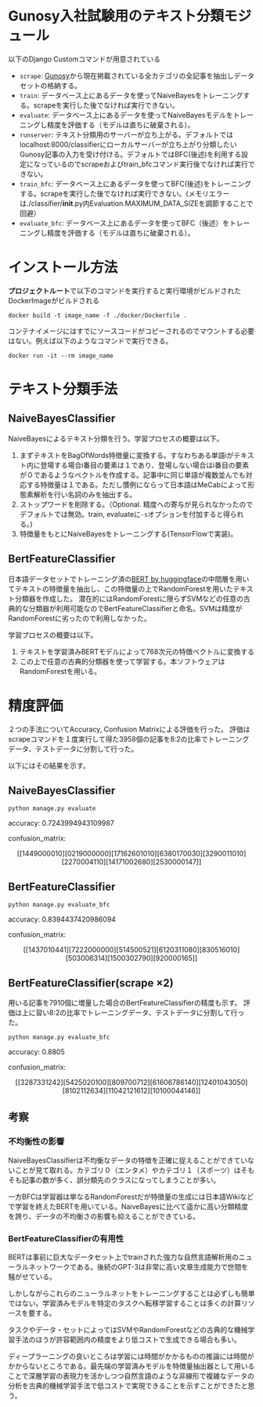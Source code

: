 # Gunosy入社試験用のテキスト分類モジュール

以下のDjango Customコマンドが用意されている
- `scrape`: [Gunosy](https://gunosy.com/)から現在掲載されている全カテゴリの全記事を抽出しデータセットの格納する。
- `train`: データベース上にあるデータを使ってNaiveBayesをトレーニングする。scrapeを実行した後でなければ実行できない。
- `evaluate`: データベース上にあるデータを使ってNaiveBayesモデルをトレーニングし精度を評価する（モデルは直ちに破棄される）。
- `runserver`: テキスト分類用のサーバーが立ち上がる。デフォルトではlocalhost:8000/classifierにローカルサーバーが立ち上がり分類したいGunosy記事の入力を受け付ける。デフォルトではBFC(後述)を利用する設定になっているのでscrapeおよびtrain_bfcコマンド実行後でなければ実行できない。
- `train_bfc`: データベース上にあるデータを使ってBFC(後述)をトレーニングする。scrapeを実行した後でなければ実行できない。(メモリエラーは./classifier/__init__.py内Evaluation.MAXIMUM_DATA_SIZEを調節することで回避）
- `evaluate_bfc`: データベース上にあるデータを使ってBFC（後述）をトレーニングし精度を評価する（モデルは直ちに破棄される）。


# インストール方法

**プロジェクトルート**で以下のコマンドを実行すると実行環境がビルドされたDockerImageがビルドされる

```docker build -t image_name -f ./docker/Dockerfile .```

コンテナイメージにはすでにソースコードがコピーされるのでマウントする必要はない。例えば以下のようなコマンドで実行できる。

```docker run -it --rm image_name```

# テキスト分類手法
## NaiveBayesClassifier
NaiveBayesによるテキスト分類を行う。学習プロセスの概要は以下。
1. まずテキストをBagOfWords特徴量に変換する。すなわちある単語iがテキスト内に登場する場合i番目の要素は１であり、登場しない場合はi番目の要素が０であるようなベクトルを作成する。記事中に同じ単語が複数並んでも対応する特徴量は１である。ただし慣例にならって日本語はMeCabによって形態素解析を行い名詞のみを抽出する。
2. ストップワードを削除する。（Optional. 精度への寄与が見られなかったのでデフォルトでは無効。train, evaluateに`-s`オプションを付加すると得られる。)
3. 特徴量をもとにNaiveBayesをトレーニングする(TensorFlowで実装)。

## BertFeatureClassifier
日本語データセットでトレーニング済の[BERT by huggingface](https://huggingface.co/transformers/pretrained_models.html)の中間層を用いてテキストの特徴量を抽出し、この特徴量の上でRandomForestを用いたテキスト分類器を作成した。
潜在的にはRandomForestに限らずSVMなどの任意の古典的な分類器が利用可能なのでBertFeatureClassifierと命名。SVMは精度がRandomForestに劣ったので利用しなかった。

学習プロセスの概要は以下。
1. テキストを学習済みBERTモデルによって768次元の特徴ベクトルに変換する
2. この上で任意の古典的分類器を使って学習する。本ソフトウェアはRandomForestを用いる。


# 精度評価
２つの手法についてAccuracy, Confusion Matrixによる評価を行った。
評価はscrapeコマンドを１度実行して得た3958個の記事を8:2の比率でトレーニングデータ、テストデータに分割して行った。

以下にはその結果を示す。


## NaiveBayesClassifier
```python manage.py evaluate```

accuracy: 0.7243994943109987

confusion_matrix: 

```math
[[144   9   0   0   0   0   1   0]
 [  0 219   0   0   0   0   0   0]
 [ 17  16  26   0   1   0   1   0]
 [  6  38   0  17   0   0   3   0]
 [  3  29   0   0  11   0   1   0]
 [ 22   7   0   0   0  41   1   0]
 [ 14  17   1   0   0   2  68   0]
 [ 25   3   0   0   0   0   1  47]]
```

## BertFeatureClassifier
```python manage.py evaluate_bfc```

accuracy: 0.8394437420986094

confusion_matrix: 

```math
[[143   7   0   1   0   4   4   1]
 [  7 222   0   0   0   0   0   0]
 [  5   1  45   0   0   5   2   1]
 [  6  12   0  31   1   0   8   0]
 [  8   3   0   5  16   0   1   0]
 [  5   0   3   0   0  63   1   4]
 [ 15   0   0   3   0   2  79   0]
 [  9   2   0   0   0   0   1  65]]
```

## BertFeatureClassifier(scrape ×2)
用いる記事を7910個に増量した場合のBertFeatureClassifierの精度も示す。
評価は上に習い8:2の比率でトレーニングデータ、テストデータに分割して行った。

```python manage.py evaluate_bfc```

accuracy: 0.8805

confusion_matrix: 

```math
[[328   7   3   3   1   2   4   2]
 [  5 425   0   2   0   1   0   0]
 [  8   0  97   0   0   7   1   2]
 [  6  16   0  67   8   6  14   0]
 [ 12   4   0  10  43   0   5   0]
 [  8   1   0   2   1 126   3   4]
 [ 11   0   4   2   1   2 161   2]
 [ 10   1   0   0   0   4   4 146]]
 ```

 ## 考察

### 不均衡性の影響
NaiveBayesClassifierは不均衡なデータの特徴を正確に捉えることができていないことが見て取れる。カテゴリ０（エンタメ）やカテゴリ１（スポーツ）はそもそも記事の数が多く、誤分類先のクラスになってしまうことが多い。

一方BFCは学習器は単なるRandomForestだが特徴量の生成には日本語Wikiなどで学習を終えたBERTを用いている。NaiveBayesに比べて遥かに高い分類精度を誇り、データの不均衡さの影響も抑えることができている。

### BertFeatureClassifierの有用性
BERTは事前に巨大なデータセット上でtrainされた強力な自然言語解析用のニューラルネットワークである。後続のGPT-3は非常に高い文章生成能力で世間を騒がせている。

しかしながらこれらのニューラルネットをトレーニングすることは必ずしも簡単ではない。学習済みモデルを特定のタスクへ転移学習することは多くの計算リソースを要する。

タスクやデータ・セットによってはSVMやRandomForestなどの古典的な機械学習手法のほうが許容範囲内の精度をより低コストで生成できる場合も多い。

ディープラーニングの良いところは学習には時間がかかるものの推論には時間がかからないところである。最先端の学習済みモデルを特徴量抽出器として用いることで深層学習の表現力を活かしつつ自然言語のような非線形で複雑なデータの分析を古典的機械学習手法で低コストで実現できることを示すことができたと思う。
